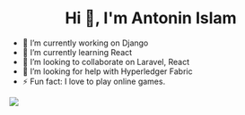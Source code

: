 <h1 align="center">Hi 👋, I'm Antonin Islam</h1>

- 🔭 I’m currently working on Django </br>
- 🌱 I’m currently learning React
- 👯 I’m looking to collaborate on Laravel, React
- 🤔 I’m looking for help with Hyperledger Fabric
- ⚡ Fun fact: I love to play online games.
<img src="https://github-readme-stats.vercel.app/api?username=antonin686&&show_icons=true&title_color=ffffff&icon_color=bb2acf&text_color=daf7dc&bg_color=151515" />

<!--
**antonin686/antonin686** is a ✨ _special_ ✨ repository because its `README.md` (this file) appears on your GitHub profile.

Here are some ideas to get you started:

- 🔭 I’m currently working on ...
- 🌱 I’m currently learning ...
- 👯 I’m looking to collaborate on ...
- 🤔 I’m looking for help with ...
- 💬 Ask me about ...
- 📫 How to reach me: ...
- 😄 Pronouns: ...
- ⚡ Fun fact: ...
-->

